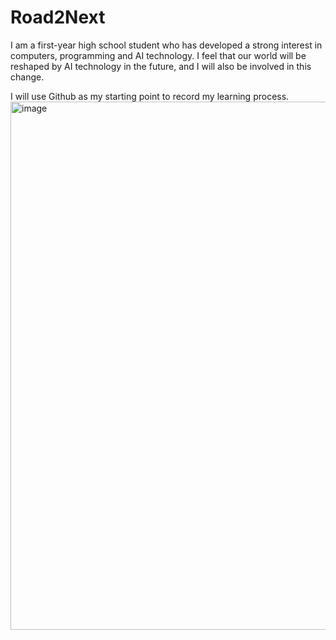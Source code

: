 # Road2Next
I am a first-year high school student who has developed a strong interest in computers, programming and AI technology. 
I feel that our world will be reshaped by AI technology in the future, and I will also be involved in this change.

I will use Github as my starting point to record my learning process.
<img width="845" alt="image" src="https://github.com/MaxGYX/Road2Next/assets/158791943/78a5d032-cb26-4023-baa3-2eaf9b7502ca">
